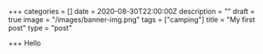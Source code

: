 +++
categories = []
date = 2020-08-30T22:00:00Z
description = ""
draft = true
image = "/images/banner-img.png"
tags = ["camping"]
title = "My first post"
type = "post"

+++
Hello